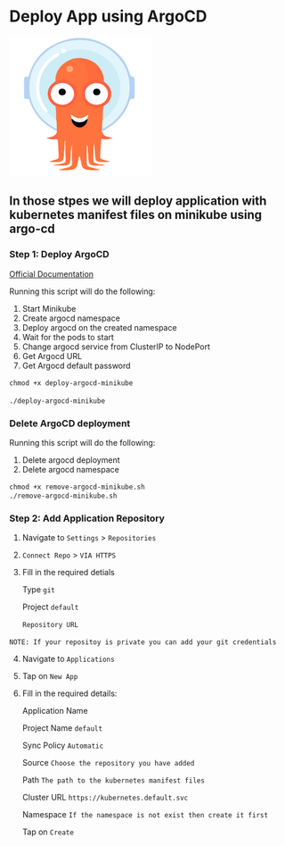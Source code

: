 # Deploy App using ArgoCD

<img src="argo.png"  width="255" height="250">

## In those stpes we will deploy application with kubernetes manifest files on minikube using argo-cd

### Step 1: Deploy ArgoCD
[Official Documentation](https://argo-cd.readthedocs.io/en/stable/)

Running this script will do the following:
1. Start Minikube
2. Create argocd namespace
3. Deploy argocd on the created namespace
4. Wait for the pods to start
5. Change argocd service from ClusterIP to NodePort
6. Get Argocd URL
7. Get Argocd default password

```
chmod +x deploy-argocd-minikube

./deploy-argocd-minikube
```

### Delete ArgoCD deployment
Running this script will do the following:
1. Delete argocd deployment
2. Delete argocd namespace

```
chmod +x remove-argocd-minikube.sh
./remove-argocd-minikube.sh
```

### Step 2: Add Application Repository

1. Navigate to `Settings` > `Repositories`
2. `Connect Repo` > `VIA HTTPS`
3. Fill in the required detials

    Type `git`

    Project `default`

    `Repository URL`

  `NOTE: If your repositoy is private you can add your git credentials`

4. Navigate to `Applications`

5. Tap on `New App`

6. Fill in the required details:

    Application Name

    Project Name `default`

    Sync Policy `Automatic`

    Source `Choose the repository you have added`

    Path `The path to the kubernetes manifest files`

    Cluster URL `https://kubernetes.default.svc`

    Namespace `If the namespace is not exist then create it first`

    Tap on `Create`
